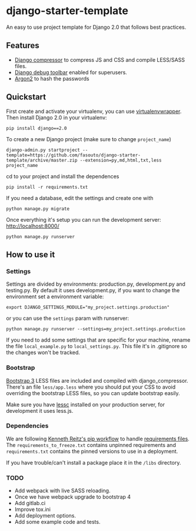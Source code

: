 # django-starter-template #

An easy to use project template for Django 2.0 that follows best practices.

## Features ##

- [Django compressor](http://django-compressor.readthedocs.org/en/latest/) to compress JS and CSS and compile LESS/SASS files.
- [Django debug toolbar](http://django-debug-toolbar.readthedocs.org/) enabled for superusers.
- [Argon2](https://docs.djangoproject.com/en/2.0/topics/auth/passwords/#using-argon2-with-django) to hash the passwords

## Quickstart ##

First create and activate your virtualenv, you can use [virtualenvwrapper](https://virtualenvwrapper.readthedocs.org/en/latest/). Then install Django 2.0 in your virtualenv:

    pip install django==2.0

To create a new Django project (make sure to change `project_name`)

    django-admin.py startproject --template=https://github.com/fasouto/django-starter-template/archive/master.zip --extension=py,md,html,txt,less project_name

cd to your project and install the dependences

    pip install -r requirements.txt

If you need a database, edit the settings and create one with
   
    python manage.py migrate

Once everything it's setup you can run the development server: [http://localhost:8000/](http://localhost:8000/)

    python manage.py runserver

## How to use it ##

### Settings ###

Settings are divided by environments: production.py, development.py and testing.py. By default it uses development.py, if you want to change the environment set a environment variable:

    export DJANGO_SETTINGS_MODULE="my_project.settings.production"

or you can use the `settings` param with runserver:

    python manage.py runserver --settings=my_project.settings.production

If you need to add some settings that are specific for your machine, rename the file `local_example.py` to `local_settings.py`. This file it's in .gitignore so the changes won't be tracked.

### Bootstrap ###

[Bootstrap 3](http://getbootstrap.com/css/#less) LESS files are included and compiled with django_compressor. There's an  file `less/app.less` where you should put your CSS to avoid overriding the bootstrap LESS files, so you can update bootstrap easily.

Make sure you have [lessc](http://lesscss.org/#using-less-installation) installed on your production server, for development it uses less.js.

### Dependencies ###

We are following [Kenneth Reitz's pip workflow](http://www.kennethreitz.org/essays/a-better-pip-workflow) to handle [requirements files](https://pip.readthedocs.org/en/1.1/requirements.html). The `requirements_to_freeze.txt` contains unpinned requirements and `requirements.txt` contains the pinned versions to use in a deployment.

If you have trouble/can't install a package place it in the `/libs` directory.


### TODO ###
 - Add webpack with live SASS reloading.
 - Once we have webpack upgrade to bootstrap 4
 - Add gitlab.ci
 - Improve tox.ini
 - Add deployment options.
 - Add some example code and tests.
